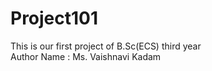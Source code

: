 # Project101
This is our first project of B.Sc(ECS) third year
<br>
Author Name : Ms. Vaishnavi Kadam
